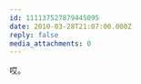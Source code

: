 ```yaml
---
id: 111137527879445095
date: 2010-03-28T21:07:00.000Z
reply: false
media_attachments: 0
---
```


哎。 ​​​​

